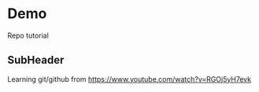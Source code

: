 #  Demo
Repo tutorial

## SubHeader
Learning git/github from https://www.youtube.com/watch?v=RGOj5yH7evk


